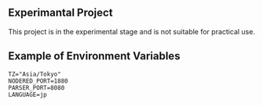 ## Experimantal Project

This project is in the experimental stage and is not suitable for practical use.

## Example of Environment Variables

```
TZ="Asia/Tokyo"
NODERED_PORT=1880
PARSER_PORT=8080
LANGUAGE=jp
```
